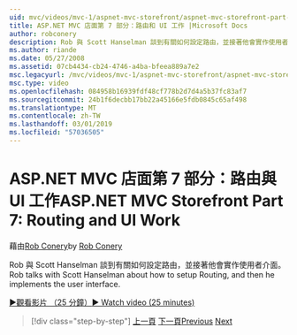 ```yaml
---
uid: mvc/videos/mvc-1/aspnet-mvc-storefront/aspnet-mvc-storefront-part-7-routing-and-ui-work
title: ASP.NET MVC 店面第 7 部分：路由和 UI 工作 |Microsoft Docs
author: robconery
description: Rob 與 Scott Hanselman 談到有關如何設定路由，並接著他會實作使用者介面。
ms.author: riande
ms.date: 05/27/2008
ms.assetid: 07cb4434-cb24-4746-a4ba-bfeea889a7e2
msc.legacyurl: /mvc/videos/mvc-1/aspnet-mvc-storefront/aspnet-mvc-storefront-part-7-routing-and-ui-work
msc.type: video
ms.openlocfilehash: 084958b16939fdf48cf778b2d7d4a5b37fc83af7
ms.sourcegitcommit: 24b1f6decbb17bb22a45166e5fdb0845c65af498
ms.translationtype: MT
ms.contentlocale: zh-TW
ms.lasthandoff: 03/01/2019
ms.locfileid: "57036505"
---
```

<a name="aspnet-mvc-storefront-part-7-routing-and-ui-work"></a><span data-ttu-id="d0aba-103">ASP.NET MVC 店面第 7 部分：路由與 UI 工作</span><span class="sxs-lookup"><span data-stu-id="d0aba-103">ASP.NET MVC Storefront Part 7: Routing and UI Work</span></span>
====================
<span data-ttu-id="d0aba-104">藉由[Rob Conery](https://github.com/robconery)</span><span class="sxs-lookup"><span data-stu-id="d0aba-104">by [Rob Conery](https://github.com/robconery)</span></span>

<span data-ttu-id="d0aba-105">Rob 與 Scott Hanselman 談到有關如何設定路由，並接著他會實作使用者介面。</span><span class="sxs-lookup"><span data-stu-id="d0aba-105">Rob talks with Scott Hanselman about how to setup Routing, and then he implements the user interface.</span></span>

[<span data-ttu-id="d0aba-106">&#9654;觀看影片 （25 分鐘）</span><span class="sxs-lookup"><span data-stu-id="d0aba-106">&#9654; Watch video (25 minutes)</span></span>](https://channel9.msdn.com/Blogs/ASP-NET-Site-Videos/aspnet-mvc-storefront-part-7-routing-and-ui-work)

> [!div class="step-by-step"]
> <span data-ttu-id="d0aba-107">[上一頁](aspnet-mvc-storefront-part-6-finishing-the-repository-and-initial-ui-work.md)
> [下一頁](aspnet-mvc-storefront-part-8-testing-controllers-iteration-1-complete.md)</span><span class="sxs-lookup"><span data-stu-id="d0aba-107">[Previous](aspnet-mvc-storefront-part-6-finishing-the-repository-and-initial-ui-work.md)
[Next](aspnet-mvc-storefront-part-8-testing-controllers-iteration-1-complete.md)</span></span>
